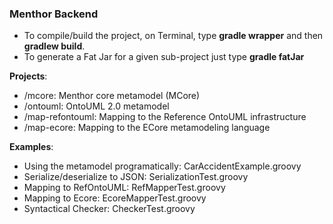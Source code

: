 ### Menthor Backend

- To compile/build the project, on Terminal, type **gradle wrapper** and then **gradlew build**. 
- To generate a Fat Jar for a given sub-project just type **gradle fatJar**

**Projects**:

- /mcore: Menthor core metamodel (MCore)
- /ontouml: OntoUML 2.0 metamodel
- /map-refontouml: Mapping to the Reference OntoUML infrastructure
- /map-ecore: Mapping to the ECore metamodeling language

**Examples**: 

- Using the metamodel programatically: CarAccidentExample.groovy
- Serialize/deserialize to JSON: SerializationTest.groovy
- Mapping to RefOntoUML: RefMapperTest.groovy
- Mapping to Ecore: EcoreMapperTest.groovy
- Syntactical Checker: CheckerTest.groovy

